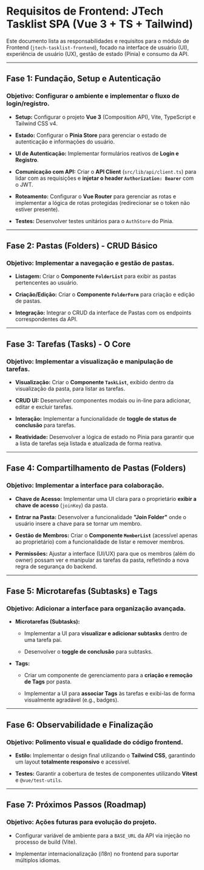 # Requisitos de Frontend: JTech Tasklist SPA (Vue 3 + TS + Tailwind)

Este documento lista as responsabilidades e requisitos para o módulo de Frontend (`jtech-tasklist-frontend`), focado na interface de usuário (UI), experiência de usuário (UX), gestão de estado (Pinia) e consumo da API.

---

## Fase 1: Fundação, Setup e Autenticação

### Objetivo: Configurar o ambiente e implementar o fluxo de login/registro.

* **Setup:** Configurar o projeto **Vue 3** (Composition API), Vite, TypeScript e Tailwind CSS v4.

* **Estado:** Configurar o **Pinia Store** para gerenciar o estado de autenticação e informações do usuário.

* **UI de Autenticação:** Implementar formulários reativos de **Login e Registro**.

* **Comunicação com API:** Criar o **API Client** (`src/lib/api/client.ts`) para lidar com as requisições e **injetar o header `Authorization: Bearer`** com o JWT.

* **Roteamento:** Configurar o **Vue Router** para gerenciar as rotas e implementar a lógica de rotas protegidas (redirecionar se o token não estiver presente).

* **Testes:** Desenvolver testes unitários para o `AuthStore` do Pinia.

---

## Fase 2: Pastas (Folders) - CRUD Básico

### Objetivo: Implementar a navegação e gestão de pastas.

* **Listagem:** Criar o **Componente `FolderList`** para exibir as pastas pertencentes ao usuário.

* **Criação/Edição:** Criar o **Componente `FolderForm`** para criação e edição de pastas.

* **Integração:** Integrar o CRUD da interface de Pastas com os endpoints correspondentes da API.

---

## Fase 3: Tarefas (Tasks) - O Core

### Objetivo: Implementar a visualização e manipulação de tarefas.

* **Visualização:** Criar o **Componente `TaskList`**, exibido dentro da visualização da pasta, para listar as tarefas.

* **CRUD UI:** Desenvolver componentes modais ou in-line para adicionar, editar e excluir tarefas.

* **Interação:** Implementar a funcionalidade de **toggle de status de conclusão** para tarefas.

* **Reatividade:** Desenvolver a lógica de estado no Pinia para garantir que a lista de tarefas seja listada e atualizada de forma reativa.

---

## Fase 4: Compartilhamento de Pastas (Folders)

### Objetivo: Implementar a interface para colaboração.

* **Chave de Acesso:** Implementar uma UI clara para o proprietário **exibir a chave de acesso** (`joinKey`) da pasta.

* **Entrar na Pasta:** Desenvolver a funcionalidade **"Join Folder"** onde o usuário insere a chave para se tornar um membro.

* **Gestão de Membros:** Criar o **Componente `MemberList`** (acessível apenas ao proprietário) com a funcionalidade de listar e remover membros.

* **Permissões:** Ajustar a interface (UI/UX) para que os membros (além do owner) possam ver e manipular as tarefas da pasta, refletindo a nova regra de segurança do backend.

---

## Fase 5: Microtarefas (Subtasks) e Tags

### Objetivo: Adicionar a interface para organização avançada.

* **Microtarefas (Subtasks):**

  * Implementar a UI para **visualizar e adicionar subtasks** dentro de uma tarefa pai.

  * Desenvolver o **toggle de conclusão** para subtasks.

* **Tags:**

  * Criar um componente de gerenciamento para a **criação e remoção de Tags** por pasta.

  * Implementar a UI para **associar Tags** às tarefas e exibi-las de forma visualmente agradável (e.g., badges).

---

## Fase 6: Observabilidade e Finalização

### Objetivo: Polimento visual e qualidade do código frontend.

* **Estilo:** Implementar o design final utilizando o **Tailwind CSS**, garantindo um layout **totalmente responsivo** e acessível.

* **Testes:** Garantir a cobertura de testes de componentes utilizando **Vitest** e `@vue/test-utils`.

---

## Fase 7: Próximos Passos (Roadmap)

### Objetivo: Ações futuras para evolução do projeto.

* Configurar variável de ambiente para a `BASE_URL` da API via injeção no processo de build (Vite).

* Implementar internacionalização (i18n) no frontend para suportar múltiplos idiomas.